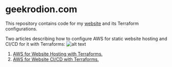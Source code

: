 # geekrodion.com

> 

This repository contains code for my [website](https://geekrodion.com) and its Terraform configurations.

Two articles describing how to configure AWS for static website hosting and CI/CD for it with Terraforms:
![alt text](https://cdn-images-1.medium.com/max/880/1*2KOHNLkv291YlYnocPwIUw.png)

1. [AWS for Website Hosting with Terraforms.](https://medium.com/@geekrodion/deploying-spa-on-aws-with-terraform-358ba2aeaf9b)  
2. [AWS for Website CI/CD with Terraforms.](https://medium.com/p/6290529c24df)
